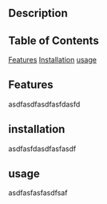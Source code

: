 # <Project Title>

## Description
<text>

## Table of Contents
[Features](#Features)
[Installation](#installation)
[usage](#usage)

## Features
asdfasdfasdfasfdasfd

## installation
asdfasfdasdfasfasdf

## usage
asdfasfasfasdfsaf
